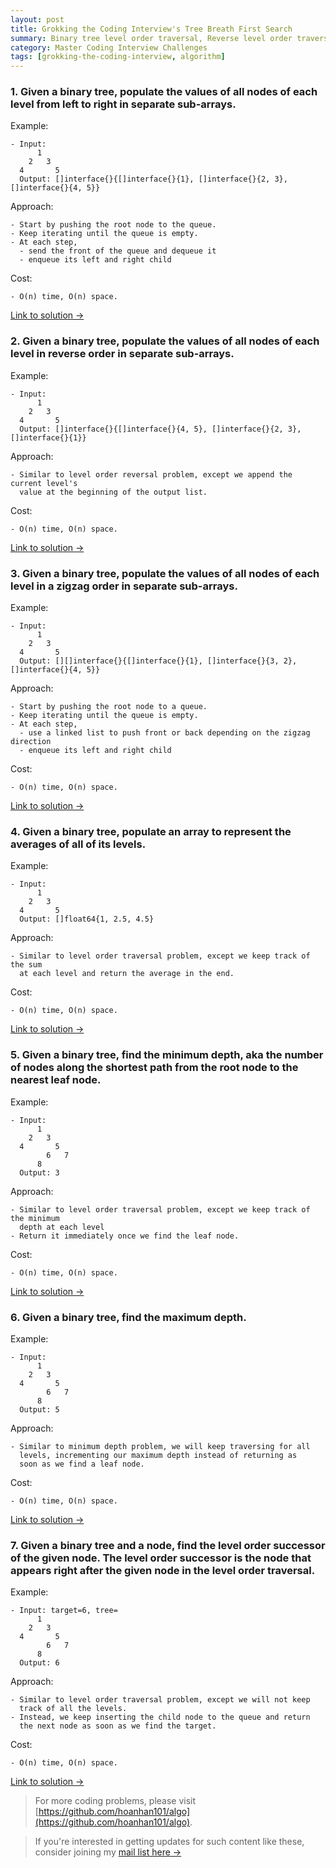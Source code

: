 ```yaml
---
layout: post
title: Grokking the Coding Interview's Tree Breath First Search
summary: Binary tree level order traversal, Reverse level order traversal, Zigzag traversal, Level averages, Minimum depth, Maximum depth, Level order successor
category: Master Coding Interview Challenges
tags: [grokking-the-coding-interview, algorithm]
---
```


### 1. Given a binary tree, populate the values of all nodes of each level from left to right in separate sub-arrays.

Example:
```
- Input:
      1
	2   3
  4       5
  Output: []interface{}{[]interface{}{1}, []interface{}{2, 3}, []interface{}{4, 5}}
```

Approach:
```
- Start by pushing the root node to the queue.
- Keep iterating until the queue is empty.
- At each step,
  - send the front of the queue and dequeue it
  - enqueue its left and right child
```

Cost:
```
- O(n) time, O(n) space.
```

[Link to solution →](https://github.com/hoanhan101/algo/blob/master/gtci/level_order_traversal_test.go)

### 2. Given a binary tree, populate the values of all nodes of each level in reverse order in separate sub-arrays.

Example:
```
- Input:
      1
	2   3
  4       5
  Output: []interface{}{[]interface{}{4, 5}, []interface{}{2, 3}, []interface{}{1}}
```

Approach:
```
- Similar to level order reversal problem, except we append the current level's
  value at the beginning of the output list.
```

Cost:
```
- O(n) time, O(n) space.
```

[Link to solution →](https://github.com/hoanhan101/algo/blob/master/gtci/reverse_level_order_traversal_test.go)

### 3. Given a binary tree, populate the values of all nodes of each level in a zigzag order in separate sub-arrays.

Example:
```
- Input:
      1
	2   3
  4       5
  Output: [][]interface{}{[]interface{}{1}, []interface{}{3, 2}, []interface{}{4, 5}}
```

Approach:
```
- Start by pushing the root node to a queue.
- Keep iterating until the queue is empty.
- At each step,
  - use a linked list to push front or back depending on the zigzag direction
  - enqueue its left and right child
```

Cost:
```
- O(n) time, O(n) space.
```

[Link to solution →](https://github.com/hoanhan101/algo/blob/master/gtci/zigzag_traversal_test.go)

### 4. Given a binary tree, populate an array to represent the averages of all of its levels.

Example:
```
- Input:
      1
	2   3
  4       5
  Output: []float64{1, 2.5, 4.5}
```

Approach:
```
- Similar to level order traversal problem, except we keep track of the sum
  at each level and return the average in the end.
```

Cost:
```
- O(n) time, O(n) space.
```

[Link to solution →](https://github.com/hoanhan101/algo/blob/master/gtci/level_avg_test.go)

### 5. Given a binary tree, find the minimum depth, aka the number of nodes along the shortest path from the root node to the nearest leaf node.

Example:
```
- Input:
      1
	2   3
  4       5
        6   7
      8
  Output: 3
```

Approach:
```
- Similar to level order traversal problem, except we keep track of the minimum
  depth at each level
- Return it immediately once we find the leaf node.
```

Cost:
```
- O(n) time, O(n) space.
```

[Link to solution →](https://github.com/hoanhan101/algo/blob/master/gtci/min_depth_test.go)

### 6. Given a binary tree, find the maximum depth.

Example:
```
- Input:
      1
	2   3
  4       5
        6   7
      8
  Output: 5
```

Approach:
```
- Similar to minimum depth problem, we will keep traversing for all
  levels, incrementing our maximum depth instead of returning as
  soon as we find a leaf node.
```

Cost:
```
- O(n) time, O(n) space.
```

[Link to solution →](https://github.com/hoanhan101/algo/blob/master/gtci/max_depth_test.go)

### 7. Given a binary tree and a node, find the level order successor of the given node. The level order successor is the node that appears right after the given node in the level order traversal.

Example:
```
- Input: target=6, tree=
      1
	2   3
  4       5
        6   7
      8
  Output: 6
```

Approach:
```
- Similar to level order traversal problem, except we will not keep
  track of all the levels.
- Instead, we keep inserting the child node to the queue and return
  the next node as soon as we find the target.
```

Cost:
```
- O(n) time, O(n) space.
```

[Link to solution →](https://github.com/hoanhan101/algo/blob/master/gtci/level_order_successor_test.go)

> For more coding problems, please visit
  [https://github.com/hoanhan101/algo](https://github.com/hoanhan101/algo).

> If you're interested in getting updates for such content like these, consider
  joining my [mail list here →](https://tinyletter.com/hoanhan)
